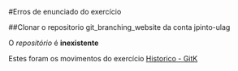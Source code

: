 #Erros de enunciado do exercício

##Clonar o repositorio git_branching_website da conta jpinto-ulag

O *repositório* é **inexistente**


Estes foram os movimentos do exercício
[Historico - GitK](https://github.com/masaleiro/aula_ADC_271023/blob/2362f80335970fa0875ca7945fdde390f7fca934/src/a74558_History_GitK.jpg)